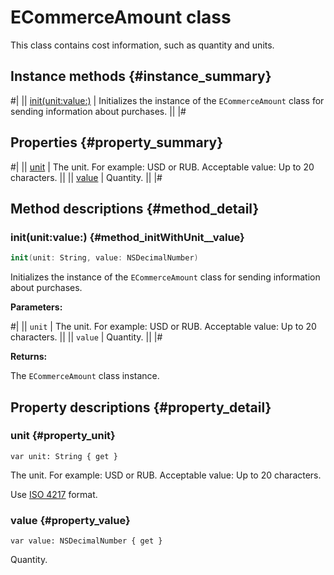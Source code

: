 # ECommerceAmount class

This class contains cost information, such as quantity and units.

## Instance methods {#instance_summary}

#|
|| [init(unit:value:)](#method_initWithUnit__value) | Initializes the instance of the `ECommerceAmount` class for sending information about purchases. ||
|#

## Properties {#property_summary}

#|
|| [unit](#property_unit) | The unit. For example: USD or RUB. Acceptable value: Up to 20 characters. ||
|| [value](#property_value) | Quantity. ||
|#

## Method descriptions {#method_detail}

### init(unit:value:) {#method_initWithUnit__value}

```swift translate=no
init(unit: String, value: NSDecimalNumber)
```

Initializes the instance of the `ECommerceAmount` class for sending information about purchases.

**Parameters:**

#|
|| `unit` | The unit. For example: USD or RUB. Acceptable value: Up to 20 characters. ||
|| `value` | Quantity. ||
|#

**Returns:**

The `ECommerceAmount` class instance.

## Property descriptions {#property_detail}

### unit {#property_unit}

`var unit: String { get }`

The unit. For example: USD or RUB. Acceptable value: Up to 20 characters.

Use [ISO 4217](https://en.wikipedia.org/wiki/ISO_4217) format.

### value {#property_value}

`var value: NSDecimalNumber { get }`

Quantity.
